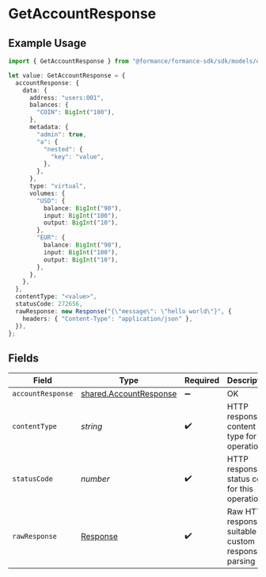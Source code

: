 # GetAccountResponse

## Example Usage

```typescript
import { GetAccountResponse } from "@formance/formance-sdk/sdk/models/operations";

let value: GetAccountResponse = {
  accountResponse: {
    data: {
      address: "users:001",
      balances: {
        "COIN": BigInt("100"),
      },
      metadata: {
        "admin": true,
        "a": {
          "nested": {
            "key": "value",
          },
        },
      },
      type: "virtual",
      volumes: {
        "USD": {
          balance: BigInt("90"),
          input: BigInt("100"),
          output: BigInt("10"),
        },
        "EUR": {
          balance: BigInt("90"),
          input: BigInt("100"),
          output: BigInt("10"),
        },
      },
    },
  },
  contentType: "<value>",
  statusCode: 272656,
  rawResponse: new Response("{\"message\": \"hello world\"}", {
    headers: { "Content-Type": "application/json" },
  }),
};
```

## Fields

| Field                                                                   | Type                                                                    | Required                                                                | Description                                                             |
| ----------------------------------------------------------------------- | ----------------------------------------------------------------------- | ----------------------------------------------------------------------- | ----------------------------------------------------------------------- |
| `accountResponse`                                                       | [shared.AccountResponse](../../../sdk/models/shared/accountresponse.md) | :heavy_minus_sign:                                                      | OK                                                                      |
| `contentType`                                                           | *string*                                                                | :heavy_check_mark:                                                      | HTTP response content type for this operation                           |
| `statusCode`                                                            | *number*                                                                | :heavy_check_mark:                                                      | HTTP response status code for this operation                            |
| `rawResponse`                                                           | [Response](https://developer.mozilla.org/en-US/docs/Web/API/Response)   | :heavy_check_mark:                                                      | Raw HTTP response; suitable for custom response parsing                 |